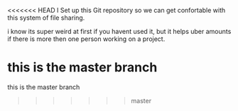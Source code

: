 <<<<<<< HEAD
I Set up this Git repository so we can get confortable with this system of file sharing.

i know its super weird at first if you havent used it, but it helps uber amounts if there is more then one person working on a project. 

this is the master branch
=======
this is the master branch
>>>>>>> master

